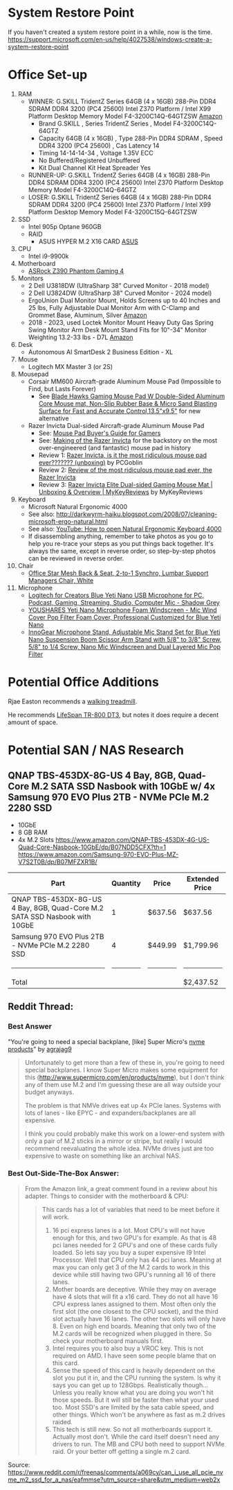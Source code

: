 # System Restore Point

If you haven't created a system restore point in a while, now is the time.
https://support.microsoft.com/en-us/help/4027538/windows-create-a-system-restore-point

# Office Set-up
1. RAM
    * WINNER: G.SKILL TridentZ Series 64GB (4 x 16GB) 288-Pin DDR4 SDRAM DDR4 3200 (PC4 25600) Intel Z370 Platform / Intel X99 Platform Desktop Memory Model F4-3200C14Q-64GTZSW [Amazon](https://www.amazon.com/G-SKILL-TridentZ-3200MHz-PC4-25600-F4-3200C14Q-64GTZ/dp/B01AQIQFUE)
       * Brand G.SKILL , Series TridentZ Series , Model F4-3200C14Q-64GTZ
       * Capacity 64GB (4 x 16GB) , Type 288-Pin DDR4 SDRAM , Speed DDR4 3200 (PC4 25600) , Cas Latency 14
       * Timing 14-14-14-34 , Voltage 1.35V ECC
       * No Buffered/Registered Unbuffered
       * Kit Dual Channel Kit Heat Spreader Yes
    * RUNNER-UP: G.SKILL TridentZ Series 64GB (4 x 16GB) 288-Pin DDR4 SDRAM DDR4 3200 (PC4 25600) Intel Z370 Platform Desktop Memory Model F4-3200C14Q-64GTZ
    * LOSER: G.SKILL TridentZ Series 64GB (4 x 16GB) 288-Pin DDR4 SDRAM DDR4 3200 (PC4 25600) Intel Z370 Platform / Intel X99 Platform Desktop Memory Model F4-3200C15Q-64GTZSW
2. SSD
    * Intel 905p Optane 960GB
    * RAID
        * ASUS HYPER M.2 X16 CARD [ASUS](https://www.asus.com/us/Motherboard-Accessories/HYPER-M-2-X16-CARD/)
3. CPU
    * Intel i9-9900k
4. Motherboard
    * [ASRock Z390 Phantom Gaming 4](https://www.asrock.com/mb/Intel/Z390%20Phantom%20Gaming%204/index.us.asp#Download)
5. Monitors
    * 2 Dell U3818DW (UltraSharp 38" Curved Monitor - 2018 model)
    * 2 Dell U3824DW (UltraSharp 38" Curved Monitor - 2024 model)
    * ErgoUnion Dual Monitor Mount, Holds Screens up to 40 Inches and 25 lbs, Fully Adjustable Dual Monitor Arm with C-Clamp and Grommet Base, Aluminum, Silver [Amazon](https://www.amazon.com/dp/B0BM3KKCFH)
    * 2018 - 2023, used Loctek Monitor Mount Heavy Duty Gas Spring Swing Monitor Arm Desk Mount Stand Fits for 10"-34" Monitor Weighting 13.2-33 lbs - D7L [Amazon](https://www.amazon.com/gp/product/B01BXP9LT6/)
6. Desk
    * Autonomous AI SmartDesk 2 Business Edition - XL
7. Mouse
    * Logitech MX Master 3 (or 2S)
8. Mousepad
    * Corsair MM600 Aircraft-grade Aluminum Mouse Pad (Impossible to Find, but Lasts Forever)
      * See [Blade Hawks Gaming Mouse Pad W Double-Sided Aluminum Core Mouse mat, Non-Slip Rubber Base & Micro Sand Blasting Surface for Fast and Accurate Control,13.5"x9.5"](https://www.amazon.com/Blade-Hawks-Double-Sided-Aluminum-Non-Slip/dp/B075ZN8H26/) for new alternative
    * Razer Invicta Dual-sided Aircraft-grade Aluminum Mouse Pad
      * See: [Mouse Pad Buyer's Guide for Gamers](https://www.youtube.com/watch?v=L-rCKUrgwdQ)
      * See: [Making of the Razer Invicta](https://www.youtube.com/watch?v=zdaMfLoatGs) for the backstory on the most over-engineered (and fantastic) mouse pad in history
      * Review 1: [Razer Invicta, is it the most ridiculous mouse pad ever??????? (unboxing)](https://www.youtube.com/watch?v=_ULmjmU4npk) by PCGoblin
      * Review 2: [Review of the most ridiculous mouse pad ever, the Razer Invicta](https://www.youtube.com/watch?v=1QVN9OfAfAg)
      * Review 3: [Razer Invicta Elite Dual-sided Gaming Mouse Mat | Unboxing & Overview | MyKeyReviews](https://www.youtube.com/watch?v=ciMiHLL9AQo) by MyKeyReviews
9. Keyboard
    * Microsoft Natural Ergonomic 4000
    * See also: http://darkwyrm-haiku.blogspot.com/2008/07/cleaning-microsoft-ergo-natural.html
    * See also: [YouTube: How to open Natural Ergonomic Keyboard 4000](https://www.youtube.com/watch?v=IZhCzOOhX2E)
    * If disassembling anything, remember to take photos as you go to help you re-trace your steps as you put things back together.  It's always the same, except in reverse order, so step-by-step photos can be reviewed in reverse order.
10. Chair
    * [Office Star Mesh Back & Seat, 2-to-1 Synchro, Lumbar Support Managers Chair, White](https://www.amazon.com/gp/product/B01L2PWJG4/)
11. Microphone
    * [Logitech for Creators Blue Yeti Nano USB Microphone for PC, Podcast, Gaming, Streaming, Studio, Computer Mic - Shadow Grey](https://www.amazon.com/gp/product/B07DTTGZ7M/)
    * [YOUSHARES Yeti Nano Microphone Foam Windscreen - Mic Wind Cover Pop Filter Foam Cover, Professional Customized for Blue Yeti Nano](https://www.amazon.com/gp/product/B07JNCZ1RJ/)
    * [InnoGear Microphone Stand, Adjustable Mic Stand Set for Blue Yeti Nano Suspension Boom Scissor Arm Stand with 5/8" to 3/8" Screw, 5/8" to 1/4 Screw, Nano Mic Windscreen and Dual Layered Mic Pop Filter](https://www.amazon.com/gp/product/B08BYCNTPC/)

# Potential Office Additions

Rjae Easton recommends a [walking treadmill](https://appshapes.com/full-body-working/?no_cache=1592226338).

He recommends [LifeSpan TR-800 DT3](https://www.lifespanfitness.com/fitness/exercise-equipment/treadmills/tr800-dt3-under-desk-treadmill), but notes it does require a decent amount of space.

# Potential SAN / NAS Research

## QNAP TBS-453DX-8G-US 4 Bay, 8GB, Quad-Core M.2 SATA SSD Nasbook with 10GbE w/ 4x Samsung 970 EVO Plus 2TB - NVMe PCIe M.2 2280 SSD
* 10GbE
* 8 GB RAM
* 4x M.2 Slots
https://www.amazon.com/QNAP-TBS-453DX-4G-US-Quad-Core-Nasbook-10GbE/dp/B07NDD5CFX?th=1
https://www.amazon.com/Samsung-970-EVO-Plus-MZ-V7S2T0B/dp/B07MFZXR1B/

| Part  | Quantity | Price | Extended Price |
| ----- | -------- | ----- | -------------- |
| QNAP TBS-453DX-8G-US 4 Bay, 8GB, Quad-Core M.2 SATA SSD Nasbook with 10GbE | 1 | $637.56 | $637.56 |
| Samsung 970 EVO Plus 2TB - NVMe PCIe M.2 2280 SSD | 4 | $449.99 | $1,799.96 |
| <hr /> | <hr /> | <hr /> | <hr /> |
| Total |          |                | $2,437.52 | 

## Reddit Thread:

### Best Answer
"You're going to need a special backplane, [like] Super Micro's [nvme products](http://www.supermicro.com/en/products/nvme)" by [agrajag9](https://www.reddit.com/user/agrajag9/)

> Unfortunately to get more than a few of these in, you're going to need special backplanes. I know Super Micro makes some equipment for this (http://www.supermicro.com/en/products/nvme), but I don't think any of them use M.2 and I'm guessing these are all way outside your budget anyways.
> 
> The problem is that NMVe drives eat up 4x PCIe lanes. Systems with lots of lanes - like EPYC - and expanders/backplanes are all expensive.
> 
> I think you could probably make this work on a lower-end system with only a pair of M.2 sticks in a mirror or stripe, but really I would recommend reevaluating the whole idea. NVMe drives just are too expensive to waste on something like an archival NAS.


### Best Out-Side-The-Box Answer:

> From the Amazon link, a great comment found in a review about his adapter. Things to consider with the motherboard & CPU:
> 
> > This cards has a lot of variables that need to be meet before it will work.
> > 
> > 1. 16 pci express lanes is a lot. Most CPU's will not have enough for this, and two GPU's for example. As that is 48 pci lanes needed for 2 GPU's and one of these cards fully loaded. So lets say you buy a super expensive I9 Intel Processor. Well that CPU only has 44 pci lanes. Meaning at max you can only get 3 of the M.2 cards to work in this device while still having two GPU's running all 16 of there lanes.
> > 2. Mother boards are deceptive. While they may on average have 4 slots that will fit a x16 card. They do not all have 16 CPU express lanes assigned to them. Most often only the first slot (the one closest to the CPU socket), and the third slot actually have 16 lanes. The other two slots will only have 8. Even on high end boards. Meaning that only two of the M.2 cards will be recognized when plugged in there. So check your motherboard manuals first.
> > 3. Intel requires you to also buy a VROC key. This is not required on AMD. I have seen some people blame that on this card.
> > 4. Sense the speed of this card is heavily dependent on the slot you put it in, and the CPU running the system. Is why it says you can get up to 128Gbps. Realistically though... Unless you really know what you are doing you won't hit those speeds. But it will still be faster then what your used too. Most SSD's are limited by the sata cable speed, and other things. Which won't be anywhere as fast as m.2 drives raided.
> > 5. This tech is still new. So not all motherboards support it. Actually most don't. While the card itself doesn't need any drivers to run. The MB and CPU both need to support NVMe raid. Or your better off getting a single m.2 card.

Source: https://www.reddit.com/r/freenas/comments/a069cy/can_i_use_all_pcie_nvme_m2_ssd_for_a_nas/eafmmse?utm_source=share&utm_medium=web2x
